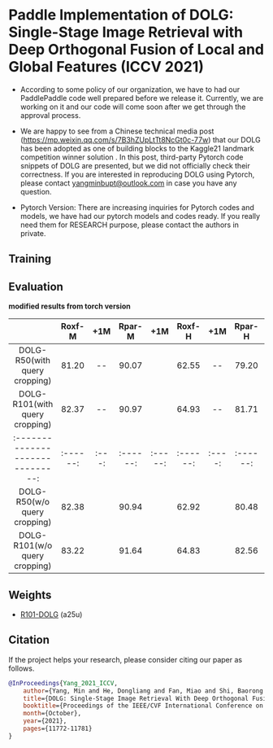 # Paddle Implementation of DOLG: Single-Stage Image Retrieval with Deep Orthogonal Fusion of Local and Global Features (ICCV 2021)


- According to some policy of our organization, we have to had our PaddlePaddle code well prepared before we release it. Currently, we are working on it and our code will come soon after we get through the approval process. 

- We are happy to see from a Chinese technical media post (https://mp.weixin.qq.com/s/7B3hZUpLtTt8NcGt0c-77w) that our DOLG has been adopted as one of building blocks to the Kaggle21 landmark competition winner solution . In this post, third-party Pytorch code snippets of DOLG are presented, but we did not officially check their correctness. If you are interested in reproducing DOLG using Pytorch, please contact yangminbupt@outlook.com in case you have any question.

- Pytorch Version: There are increasing inquiries for Pytorch codes and models,  we have had our pytorch models and codes ready.  If you really need them for RESEARCH purpose,  please contact the authors in private.


## Training


## Evaluation

**modified results from torch version**

|  			 					 | Roxf-M | +1M | Rpar-M | +1M   | Roxf-H | +1M  | Rpar-H | +1M  |
|:------------------------------:|:------:|:---:|:------:|:-----:|:------:|:----:|:------:|:----:|
|  DOLG-R50(with query cropping) |  81.20 |  -- | 90.07  |       |  62.55 |  --  | 79.20  |      |
|  DOLG-R101(with query cropping)|  82.37 |  -- | 90.97  |       |  64.93 |  --  | 81.71  |      |
|:------------------------------:|:------:|:---:|:------:|:-----:|:------:|:----:|:------:|:----:|
|  DOLG-R50(w/o query cropping)  |  82.38 |     | 90.94  |       |  62.92 |      | 80.48  |      | 
|  DOLG-R101(w/o query cropping) |  83.22 |     | 91.64  |       |  64.83 |      | 82.56  |      |



## Weights

- [R101-DOLG](https://pan.baidu.com/s/1gLqpq4nqK4-tLpuf-5tcEQ) (a25u)


## Citation

If the project helps your research, please consider citing our paper as follows.

```BibTeX
@InProceedings{Yang_2021_ICCV,
    author={Yang, Min and He, Dongliang and Fan, Miao and Shi, Baorong and Xue, Xuetong and Li, Fu and Ding, Errui and Huang, Jizhou},
    title={DOLG: Single-Stage Image Retrieval With Deep Orthogonal Fusion of Local and Global Features},
    booktitle={Proceedings of the IEEE/CVF International Conference on Computer Vision (ICCV)},
    month={October},
    year={2021},
    pages={11772-11781}
}

